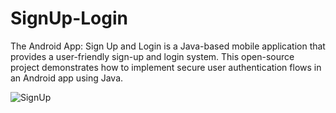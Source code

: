 # SignUp-Login
The Android App: Sign Up and Login is a Java-based mobile application that provides a user-friendly sign-up and login system. This open-source project demonstrates how to implement secure user authentication flows in an Android app using Java.

![SignUp](https://github.com/thekirankumarv/SignUp-Login/assets/98585389/51c34234-bca9-4b0e-bb34-a47de26b3259)
